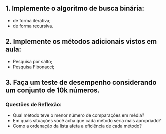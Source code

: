 ## 1. Implemente o algoritmo de busca binária:

- de forma iterativa;
- de forma recursiva.

## 2. Implemente os métodos adicionais vistos em aula:

- Pesquisa por salto;
- Pesquisa Fibonacci;

## 3. Faça um teste de desempenho considerando um conjunto de 10k números.

### Questões de Reflexão:

- Qual método teve o menor número de comparações em média?
- Em quais situações você acha que cada método seria mais apropriado?
- Como a ordenação da lista afeta a eficiência de cada método?
